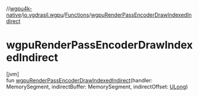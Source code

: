 //[wgpu4k-native](../../../index.md)/[io.ygdrasil.wgpu](../index.md)/[Functions](index.md)/[wgpuRenderPassEncoderDrawIndexedIndirect](wgpu-render-pass-encoder-draw-indexed-indirect.md)

# wgpuRenderPassEncoderDrawIndexedIndirect

[jvm]\
fun [wgpuRenderPassEncoderDrawIndexedIndirect](wgpu-render-pass-encoder-draw-indexed-indirect.md)(handler: MemorySegment, indirectBuffer: MemorySegment, indirectOffset: [ULong](https://kotlinlang.org/api/core/kotlin-stdlib/kotlin/-u-long/index.html))